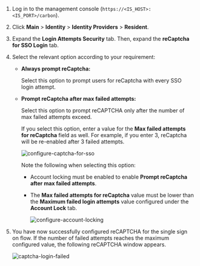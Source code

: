 
1. Log in to the management console  (`https://<IS_HOST>:<IS_PORT>/carbon`).

2. Click **Main** > **Identity** > **Identity Providers** > **Resident**.

3. Expand the **Login Attempts Security** tab. Then, expand the **reCaptcha for SSO Login** tab.

4. Select the relevant option according to your requirement:

    - **Always prompt reCaptcha:** 

        Select this option to prompt users for reCaptcha with every SSO login attempt. 

    - **Prompt reCaptcha after max failed attempts:** 
    
        Select this option to prompt reCAPTCHA only after the number of max failed attempts exceed. 
    
        If you select this option, enter a value for the **Max failed attempts for reCaptcha** field as well. For example, if you enter 3, reCaptcha will be re-enabled after 3 failed attempts.  
        
        ![configure-captcha-for-sso](../../../../assets/img/guides/recaptcha-sso.png)
        
        Note the following when selecting this option:
        
        - Account locking must be enabled to enable **Prompt reCaptcha after max failed attempts**.

        - The **Max failed attempts for reCaptcha** value must be lower than the **Maximum failed login attempts** value configured under the **Account Lock** tab.
    
          ![configure-account-locking](../../../../assets/img/guides/configure-account-locking.png)
    
5.  You have now successfully configured reCAPTCHA for the single sign
    on flow. If the number of failed attempts reaches the maximum
    configured value, the following reCAPTCHA window appears.  

    ![captcha-login-failed](../../../../assets/img/guides/captcha-login-failed.png)
       
    
